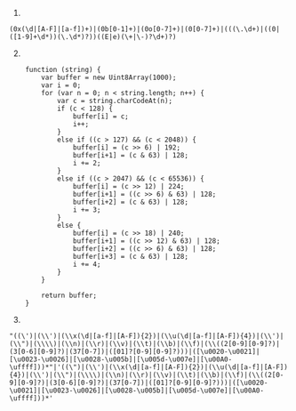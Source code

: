 1.

`(0x(\d|[A-F]|[a-f])+)|(0b[0-1]+)|(0o[0-7]+)|(0[0-7]+)|(((\.\d+)|((0|([1-9]+\d*))(\.\d*)?))((E|e)(\+|\-)?\d+)?)`


2. 
```
    function (string) {
        var buffer = new Uint8Array(1000);
        var i = 0;
        for (var n = 0; n < string.length; n++) {
            var c = string.charCodeAt(n);
            if (c < 128) {
                buffer[i] = c;
                i++;
            }
            else if ((c > 127) && (c < 2048)) {
                buffer[i] = (c >> 6) | 192;
                buffer[i+1] = (c & 63) | 128;
                i += 2;
            }
            else if ((c > 2047) && (c < 65536)) {
                buffer[i] = (c >> 12) | 224;
                buffer[i+1] = ((c >> 6) & 63) | 128;
                buffer[i+2] = (c & 63) | 128;
                i += 3;
            }
            else {
                buffer[i] = (c >> 18) | 240;
                buffer[i+1] = ((c >> 12) & 63) | 128;
                buffer[i+2] = ((c >> 6) & 63) | 128;
                buffer[i+3] = (c & 63) | 128;
                i += 4;
            }
        }
        
        return buffer;
    }
```

3. 

`"((\')|(\\')|(\\x(\d|[a-f]|[A-F]){2})|(\\u(\d|[a-f]|[A-F]){4})|(\\')|(\\")|(\\\\)|(\\n)|(\\r)|(\\v)|(\\t)|(\\b)|(\\f)|(\\((2[0-9][0-9]?)|(3[0-6][0-9]?)|(37[0-7])|([01]?[0-9][0-9]?)))|([\u0020-\u0021]|[\u0023-\u0026]|[\u0028-\u005b]|[\u005d-\u007e]|[\u00A0-\uffff]))*"|'((\")|(\\')|(\\x(\d|[a-f]|[A-F]){2})|(\\u(\d|[a-f]|[A-F]){4})|(\\')|(\\")|(\\\\)|(\\n)|(\\r)|(\\v)|(\\t)|(\\b)|(\\f)|(\\((2[0-9][0-9]?)|(3[0-6][0-9]?)|(37[0-7])|([01]?[0-9][0-9]?)))|([\u0020-\u0021]|[\u0023-\u0026]|[\u0028-\u005b]|[\u005d-\u007e]|[\u00A0-\uffff]))*'`
